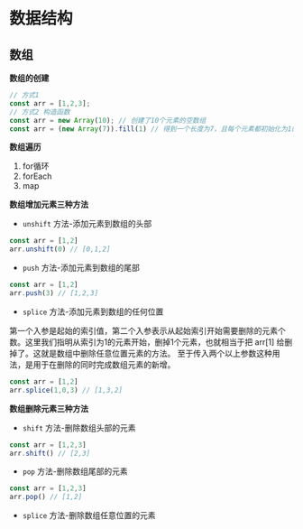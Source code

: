 # 数据结构

## 数组

**数组的创建**

```js
// 方式1
const arr = [1,2,3];
// 方式2 构造函数
const arr = new Array(10); // 创建了10个元素的空数组
const arr = (new Array(7)).fill(1) // 得到一个长度为7，且每个元素都初始化为1的数组
```

**数组遍历**

1. for循环
2. forEach
3. map

**数组增加元素三种方法**

- `unshift` 方法-添加元素到数组的头部

```js
const arr = [1,2]
arr.unshift(0) // [0,1,2]
```

- `push` 方法-添加元素到数组的尾部

```js
const arr = [1,2]
arr.push(3) // [1,2,3]
```

- `splice` 方法-添加元素到数组的任何位置

第一个入参是起始的索引值，第二个入参表示从起始索引开始需要删除的元素个数。这里我们指明从索引为1的元素开始，删掉1个元素，也就相当于把 arr[1] 给删掉了。这就是数组中删除任意位置元素的方法。
至于传入两个以上参数这种用法，是用于在删除的同时完成数组元素的新增。

```js
const arr = [1,2] 
arr.splice(1,0,3) // [1,3,2]
```

**数组删除元素三种方法**

- `shift` 方法-删除数组头部的元素

```js
const arr = [1,2,3]
arr.shift() // [2,3]
```

- `pop` 方法-删除数组尾部的元素

```js
const arr = [1,2,3]
arr.pop() // [1,2]
```

- `splice` 方法-删除数组任意位置的元素

